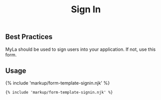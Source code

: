 ﻿---
title: Sign In
summary: The Sign-in form allows the user to sign into an application.
tags: form-templates
layout: guide
eleventyNavigation:
  key: Sign In
  parent: Form Templates
  order: 6
  excerpt: The Sign-in form allows the user to sign into an application.
  img: /img/illustrations/illus-sign-in.svg
---

## Best Practices

MyLa should be used to sign users into your application. If not, use this form.

## Usage

{% include 'markup/form-template-signin.njk' %}

``` html
{% include 'markup/form-template-signin.njk' %}
```
